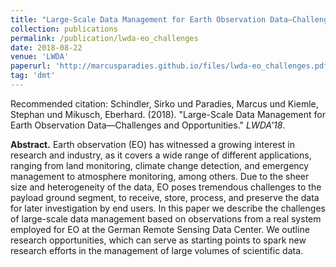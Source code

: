 ```yaml
---
title: "Large-Scale Data Management for Earth Observation Data—Challenges and Opportunities"
collection: publications
permalink: /publication/lwda-eo_challenges
date: 2018-08-22
venue: 'LWDA'
paperurl: 'http://marcusparadies.github.io/files/lwda-eo_challenges.pdf'
tag: 'dmt'
---
```


Recommended citation: Schindler, Sirko und Paradies, Marcus und Kiemle, Stephan und Mikusch, Eberhard. (2018). "Large-Scale Data Management for Earth Observation Data—Challenges and Opportunities." <i>LWDA'18</i>.

**Abstract.** Earth observation (EO) has witnessed a growing interest in research and industry, as it covers a wide range of different applications, ranging from land monitoring, climate change detection, and emergency management to atmosphere monitoring, among others. Due to the sheer size and heterogeneity of the data, EO poses tremendous challenges to the payload ground segment, to receive, store, process, and preserve the data for later investigation by end users.
In this paper we describe the challenges of large-scale data management based on observations from a real system employed for EO at the German Remote Sensing Data Center. We outline research opportunities, which can serve as starting points to spark new research efforts in the management of large volumes of scientific data.
